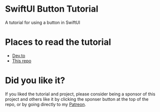 # SwiftUI Button Tutorial
A tutorial for using a button in SwiftUI

# Places to read the tutorial

- [Dev.to](https://dev.to/maeganwilson_/how-to-make-a-button-with-swiftui-134b)
- [This repo](https://github.com/maeganjwilson/totalClicked_tut/tree/master/tutorial)

# Did you like it?

If you liked the tutorial and project, please consider being a sponsor of this project and others like it by clicking the sponser button at the top of the repo, or by going directly to my [Patreon](https://patreon.com/maeganwilson_).
